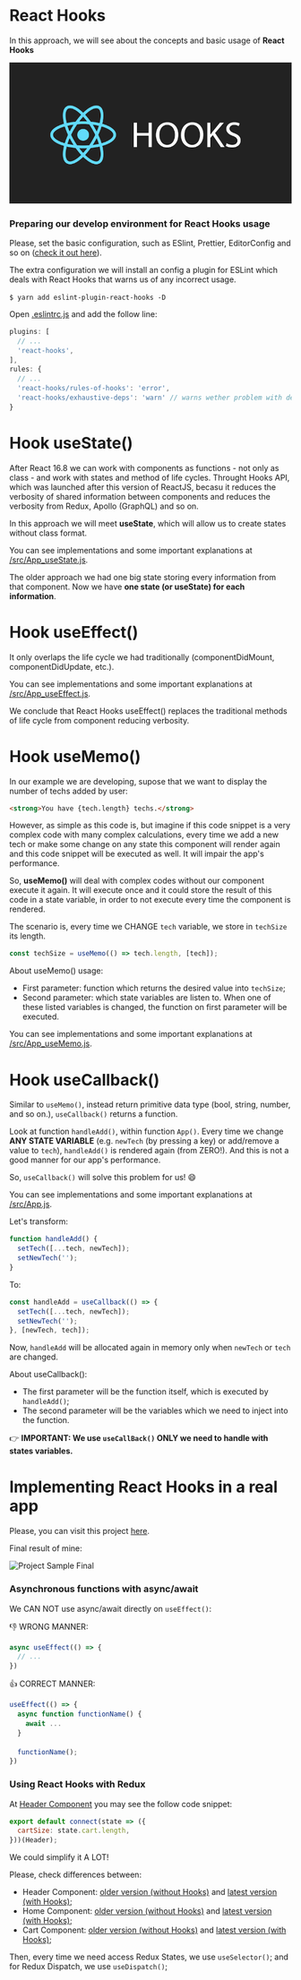 # React Hooks

In this approach, we will see about the concepts and basic usage of **React Hooks**

![react hooks|783x391,20%](hooks.png)

### Preparing our develop environment for React Hooks usage

Please, set the basic configuration, such as ESlint, Prettier, EditorConfig and so on ([check it out here](https://github.com/rodrigotamura/go-stack-2019/tree/master/module03/react-first-project#eslint-prettier-and-editorconfig)).

The extra configuration we will install an config a plugin for ESLint which deals with React Hooks that warns us of any incorrect usage.

`$ yarn add eslint-plugin-react-hooks -D`

Open [.eslintrc.js](./.eslintrc.js) and add the follow line:

```javascript
plugins: [
  // ...
  'react-hooks',
],
rules: {
  // ...
  'react-hooks/rules-of-hooks': 'error',
  'react-hooks/exhaustive-deps': 'warn' // warns wether problem with dependencies
}
```

# Hook useState()

After React 16.8 we can work with components as functions - not only as class - and work with states and method of life cycles. Throught Hooks API, which was launched after this version of ReactJS, becasu it reduces the verbosity of shared information between components and reduces the verbosity from Redux, Apollo (GraphQL) and so on.

In this approach we will meet **useState**, which will allow us to create states without class format.

You can see implementations and some important explanations at [/src/App_useState.js](./src/App_useState.js).

The older approach we had one big state storing every information from that component. Now we have **one state (or useState) for each information**.

# Hook useEffect()

It only overlaps the life cycle we had traditionally (componentDidMount, componentDidUpdate, etc.).

You can see implementations and some important explanations at [/src/App_useEffect.js](./src/App_useEffect.js).

We conclude that React Hooks useEffect() replaces the traditional methods of life cycle from component reducing verbosity.

# Hook useMemo()

In our example we are developing, supose that we want to display the number of techs added by user:

```html
<strong>You have {tech.length} techs.</strong>
```

However, as simple as this code is, but imagine if this code snippet is a very complex code with many complex calculations, every time we add a new tech or make some change on any state this component will render again and this code snippet will be executed as well. It will impair the app's performance.

So, **useMemo()** will deal with complex codes without our component execute it again. It will execute once and it could store the result of this code in a state variable, in order to not execute every time the component is rendered.

The scenario is, every time we CHANGE `tech` variable, we store in `techSize` its length.

```javascript
const techSize = useMemo(() => tech.length, [tech]);
```

About useMemo() usage:

- First parameter: function which returns the desired value into `techSize`;
- Second parameter: which state variables are listen to. When one of these listed variables is changed, the function on first parameter will be executed.

You can see implementations and some important explanations at [/src/App_useMemo.js](./src/App_useMemo.js).

# Hook useCallback()

Similar to `useMemo()`, instead return primitive data type (bool, string, number, and so on.), `useCallback()` returns a function.

Look at function `handleAdd()`, within function `App()`. Every time we change **ANY STATE VARIABLE** (e.g. `newTech` (by pressing a key) or add/remove a value to `tech`), `handleAdd()` is rendered again (from ZERO!). And this is not a good manner for our app's performance.

So, `useCallback()` will solve this problem for us! 😄

You can see implementations and some important explanations at [/src/App.js](./src/App.js).

Let's transform:

```javascript
function handleAdd() {
  setTech([...tech, newTech]);
  setNewTech('');
}
```

To:

```javascript
const handleAdd = useCallback(() => {
  setTech([...tech, newTech]);
  setNewTech('');
}, [newTech, tech]);
```

Now, `handleAdd` will be allocated again in memory only when `newTech` or `tech` are changed.

About useCallback():

- The first parameter will be the function itself, which is executed by `handleAdd()`;
- The second parameter will be the variables which we need to inject into the function.

👉 **IMPORTANT: We use `useCallBack()` ONLY we need to handle with states variables.**

# Implementing React Hooks in a real app

Please, you can visit this project [here](./project).

Final result of mine:

![Project Sample Final ](https://raw.githubusercontent.com/rodrigotamura/go-stack-2019/master/module04/flux/imgs/rockeshoes-demo.gif)

### Asynchronous functions with async/await

We CAN NOT use async/await directly on `useEffect()`:

👎 WRONG MANNER:

```javascript
async useEffect(() => {
  // ...
})
```

👍 CORRECT MANNER:

```javascript
useEffect(() => {
  async function functionName() {
    await ...
  }

  functionName();
})
```

### Using React Hooks with Redux

At [Header Component](./project/src/components/Header/index_older.js) you may see the follow code snippet:

```javascript
export default connect(state => ({
  cartSize: state.cart.length,
}))(Header);
```

We could simplify it A LOT!

Please, check differences between:

- Header Component: [older version (without Hooks)](./project/src/components/Header/index_older.js) and [latest version (with Hooks)](./project/src/components/Header/index.js);
- Home Component: [older version (without Hooks)](./project/src/pages/Home/index_older.js) and [latest version (with Hooks)](./project/src/pages/Home/index.js);
- Cart Component: [older version (without Hooks)](./project/src/pages/Cart/index_older.js) and [latest version (with Hooks)](./project/src/pages/Cart/index.js);

Then, every time we need access Redux States, we use `useSelector()`; and for Redux Dispatch, we use `useDispatch()`;
